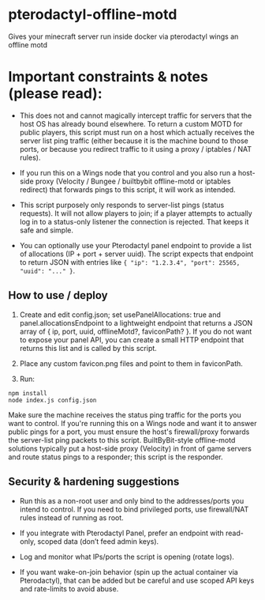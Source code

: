 # pterodactyl-offline-motd
Gives your minecraft server run inside docker via pterodactyl wings an offline motd

# Important constraints & notes (please read):

- This does not and cannot magically intercept traffic for servers that the host OS has already bound elsewhere. To return a custom MOTD for public players, this script must run on a host which actually receives the server list ping traffic (either because it is the machine bound to those ports, or because you redirect traffic to it using a proxy / iptables / NAT rules).

- If you run this on a Wings node that you control and you also run a host-side proxy (Velocity / Bungee / builtbybit offline-motd or iptables redirect) that forwards pings to this script, it will work as intended.

- This script purposely only responds to server-list pings (status requests). It will not allow players to join; if a player attempts to actually log in to a status-only listener the connection is rejected. That keeps it safe and simple.

- You can optionally use your Pterodactyl panel endpoint to provide a list of allocations (IP + port + server uuid). The script expects that endpoint to return JSON with entries like `{ "ip": "1.2.3.4", "port": 25565, "uuid": "..." }`.

## How to use / deploy

1. Create and edit config.json; set usePanelAllocations: true and panel.allocationsEndpoint to a lightweight endpoint that returns a JSON array of { ip, port, uuid, offlineMotd?, faviconPath? }. If you do not want to expose your panel API, you can create a small HTTP endpoint that returns this list and is called by this script.

2. Place any custom favicon.png files and point to them in faviconPath.

3. Run:
```
npm install
node index.js config.json
```

Make sure the machine receives the status ping traffic for the ports you want to control. If you're running this on a Wings node and want it to answer public pings for a port, you must ensure the host's firewall/proxy forwards the server-list ping packets to this script. BuiltByBit-style offline-motd solutions typically put a host-side proxy (Velocity) in front of game servers and route status pings to a responder; this script is the responder.

## Security & hardening suggestions

- Run this as a non-root user and only bind to the addresses/ports you intend to control. If you need to bind privileged ports, use firewall/NAT rules instead of running as root.

- If you integrate with Pterodactyl Panel, prefer an endpoint with read-only, scoped data (don’t feed admin keys).

- Log and monitor what IPs/ports the script is opening (rotate logs).

- If you want wake-on-join behavior (spin up the actual container via Pterodactyl), that can be added but be careful and use scoped API keys and rate-limits to avoid abuse.
